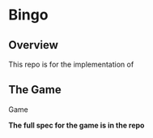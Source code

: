 # Bingo
## Overview
This repo is for the implementation of 

## The Game
Game

**The full spec for the game is in the repo**

